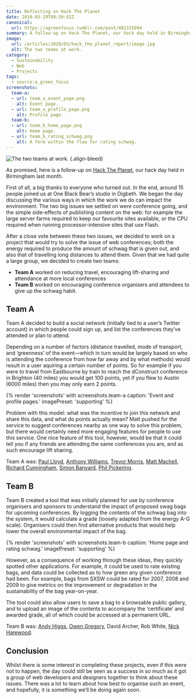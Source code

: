 ```yaml
---
title: Reflecting on Hack The Planet
date: 2010-03-29T09:59:52Z
canonical:
  url: https://agreenfocus.tumblr.com/post/481315894
summary: A follow-up on Hack The Planet, our hack day held in Birmingham last month.
image:
  url: /articles/2010/03/hack_the_planet_report/image.jpg
  alt: The two teams at work.
category:
  - Sustainability
  - Web
  - Projects
tags:
  - source:a_green_focus
screenshots:
  team-a:
  - url: team_a_event_page.png
    alt: Event page.
  - url: team_a_profile_page.png
    alt: Profile page.
  team-b:
  - url: team_b_home_page.png
    alt: Home page.
  - url: team_b_rating_schwag.png
    alt: A form within the flow for rating schwag.
---
```

![](/image.jpg 'The two teams at work.')
{.align-bleed}

As promised, here is a follow-up on [Hack The Planet](/2010/02/hack_the_planet), our hack day held in Birmingham last month.

First of all, a big thanks to everyone who turned out. In the end, around 15 people joined us at One Black Bear’s studio in Digbeth. We began the day discussing the various ways in which the work we do can impact the environment. The two big issues we settled on were conference going, and the simple side-effects of publishing content on the web: for example the large server farms required to keep our favourite sites available, or the CPU required when running processor-intensive sites that use Flash.

After a close vote between these two issues, we decided to work on a project that would try to solve the issue of web conferences; both the energy required to produce the amount of schwag that is given out, and also that of travelling long distances to attend them. Given that we had quite a large group, we decided to create two teams:

* **Team A** worked on reducing travel, encouraging lift-sharing and attendance at more local conferences
* **Team B** worked on encouraging conference organisers and attendees to give up the schwag habit.

## Team A

Team A decided to build a social network (initially tied to a user’s Twitter account) in which people could sign up, and list the conferences they’ve attended or plan to attend.

Depending on a number of factors (distance travelled, mode of transport, and ‘greenness’ of the event—which in turn would be largely based on who is attending the conference from how far away and by what methods) would result in a user aquiring a certain number of points. So for example if you were to travel from Eastbourne by train to reach the dConstruct conference in Brighton (40 miles) you would get 100 points, yet if you flew to Austin (6000 miles) then you may only earn 2 points.

{% render 'screenshots' with screenshots.team-a
  caption: 'Event and profile pages.'
  imagePreset: 'supporting'
%}

Problem with this model: what was the incentive to join this network and share this data, and what do points actually mean? Matt pushed for the service to suggest conferences nearby as one way to solve this problem, but there would certainly need more engaging features for people to use this service. One nice feature of this tool, however, would be that it could tell you if any friends are attending the same conferences you are, and as such encourage lift sharing.

Team A was: [Paul Lloyd][1], [Anthony Williams][2], [Trevor Morris][3], [Matt Machell][4], [Richard Cunningham][5], [Simon Banyard][6], [Phil Pickering][7].

## Team B

Team B created a tool that was initially planned for use by conference organisers and sponsors to understand the impact of proposed swag bags for upcoming conferences. By logging the contents of the schwag bag into the system, it would calculate a grade (loosely adapted from the energy A-G scale). Organisers could then find alternative products that would help lower the overall environmental impact of the bag.

{% render 'screenshots' with screenshots.team-b
  caption: 'Home page and rating schwag.'
  imagePreset: 'supporting'
%}

However, as a consequence of working through these ideas, they quickly spotted other applications. For example, it could be used to rate existing bags, and data could be collected as to how green any given conference had been. For example, bags from SXSW could be rated for 2007, 2008 and 2009 to give metrics on the improvement or degradation in the sustainability of the bag year-on-year.

The tool could also allow users to save a bag to a browsable public gallery, and to upload an image of the contents to accompany the ‘certificate’ and awarded grade, all of which could be accessed at a permanent URL.

Team B was: [Andy Higgs][8], [Owen Gregory][9], David Archer, Rob White, [Nick Harewood][10].

## Conclusion

Whilst there is some interest in completing these projects, even if this were not to happen, the day could still be seen as a success in so much as it got a group of web developers and designers together to think about these issues. There was a lot to learn about how best to organise such an event, and hopefully, it is something we’ll be doing again soon.

[1]: https://paulrobertlloyd.com
[2]: http://abitgone.co.uk
[3]: https://trovster.com
[4]: https://eclecticdreams.com
[5]: https://richardcunningham.co.uk
[6]: https://twitter.com/simonbanyard
[7]: https://twitter.com/phil_interact
[8]: https://justbeyondthebridge.co.uk
[9]: https://fullcreammilk.co.uk
[10]: http://www.space-scape.com
